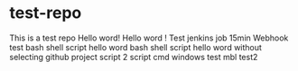 # test-repo
This is a test repo Hello word! Hello word !
Test jenkins job 15min
Webhook test
bash shell script hello word
bash shell script hello word without selecting github project
script 2 
script cmd windows
test mbl
test2
